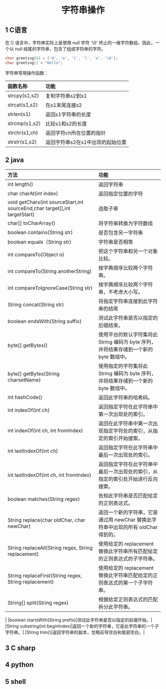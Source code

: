 

# <center>字符串操作</center>

## 1 C语言

在 C 语言中，字符串实际上是使用 null 字符 '\0' 终止的一维字符数组。因此，一个以 null 结尾的字符串，包含了组成字符串的字符。

```C
char greeting[6] = {'H', 'e', 'l', 'l', 'o', '\0'};
char greeting[] = "Hello";
```

字符串常用操作函数：

|函数名称|功能|
|:--|:--|
|strcpy(s1,s2)|复制字符串s2到s1|
|strcat(s1,s2)|在s1末尾连接s2|
|strlen(s1)|返回s1字符串的长度|
|strcmp(s1,s2)|比较s1和s2的长度|
|strchr(s1,ch)|返回字符ch所在位置的指针|
|strstr(s1,s2)|返回字符串s2在s1中出现的起始位置|


## 2 java

|方法|功能|
|:--|:--|
|int length()|返回字符串|
|char charAt(int index)|返回指定位置的字符|
|void getChars(int sourceStart,int sourceEnd,char target[],int targetStart)|选取子串|
|char[\] toCharArray()|将字符串转换为字符数组|
|boolean contains(String str)|是否包含另一字符串|
|boolean equals（String str)|字符串是否相等|
|int compareTo(Object o)|把这个字符串和另一个对象比较。|
|int compareTo(String anotherString)|按字典顺序比较两个字符串。|
|int compareToIgnoreCase(String str)|按字典顺序比较两个字符串，不考虑大小写。|
|String concat(String str)|将指定字符串连接到此字符串的结尾|
|boolean endsWith(String suffix)|测试此字符串是否以指定的后缀结束。|
|byte[\] getBytes()|使用平台的默认字符集将此 String 编码为 byte 序列，并将结果存储到一个新的 byte 数组中。|
|byte[\] getBytes(String charsetName)|使用指定的字符集将此 String 编码为 byte 序列，并将结果存储到一个新的 byte 数组中。|
|int hashCode()|返回此字符串的哈希码。|
int indexOf(int ch)|返回指定字符在此字符串中第一次出现处的索引。|
|int indexOf(int ch, int fromIndex)|返回在此字符串中第一次出现指定字符处的索引，从指定的索引开始搜索。|
|int lastIndexOf(int ch)|返回指定字符在此字符串中最后一次出现处的索引。|
|int lastIndexOf(int ch, int fromIndex)|返回指定字符在此字符串中最后一次出现处的索引，从指定的索引处开始进行反向搜索。|
|boolean matches(String regex)|告知此字符串是否匹配给定的正则表达式。|
|String replace(char oldChar, char newChar)|返回一个新的字符串，它是通过用 newChar 替换此字符串中出现的所有 oldChar 得到的。|
|String replaceAll(String regex, String replacement)|使用给定的 replacement 替换此字符串所有匹配给定的正则表达式的子字符串。|
|String replaceFirst(String regex, String replacement)|使用给定的 replacement 替换此字符串匹配给定的正则表达式的第一个子字符串。|
|String[] split(String regex)|根据给定正则表达式的匹配拆分此字符串。
|
|boolean startsWith(String prefix)|测试此字符串是否以指定的前缀开始。|
|String substring(int beginIndex)|返回一个新的字符串，它是此字符串的一个子字符串。|
|String trim()|返回字符串的副本，忽略前导空白和尾部空白。|

## 3 C sharp

## 4 python

## 5 shell
